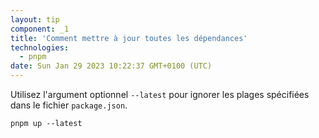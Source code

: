 ```yaml
---
layout: tip
component: _1
title: 'Comment mettre à jour toutes les dépendances'
technologies:
  - pnpm
date: Sun Jan 29 2023 10:22:37 GMT+0100 (UTC)
---
```


Utilisez l'argument optionnel `--latest` pour ignorer les plages spécifiées dans le fichier `package.json`.

```shell
pnpm up --latest
```
